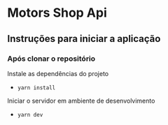 # Motors Shop Api

## Instruções para iniciar a aplicação

### Após clonar o repositório

Instale as dependências do projeto 
  - `yarn install`

Iniciar o servidor em ambiente de desenvolvimento
  - `yarn dev`
